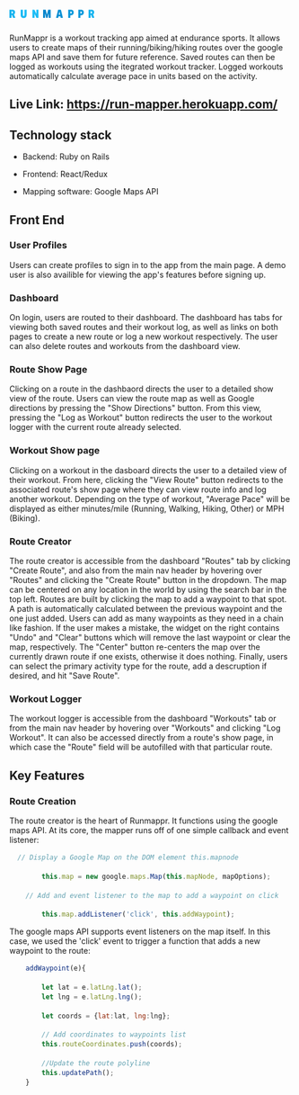 # <img src="./app/assets/images/logo.png">

RunMappr is a workout tracking app aimed at endurance sports. It allows users to create maps of their running/biking/hiking routes over the google maps API and save them for future reference. Saved routes can then be logged as workouts using the itegrated workout tracker. Logged workouts automatically calculate average pace in units based on the activity.  

## Live Link: https://run-mapper.herokuapp.com/

## Technology stack

* Backend: Ruby on Rails

* Frontend: React/Redux

* Mapping software: Google Maps API

## Front End

### User Profiles

Users can create profiles to sign in to the app from the main page. A demo user is also availible for viewing the app's features before signing up.

### Dashboard

On login, users are routed to their dashboard. The dashboard has tabs for viewing both saved routes and their workout log, as well as links on both pages to create a new route or log a new workout respectively. The user can also delete routes and workouts from the dashboard view.

### Route Show Page

Clicking on a route in the dashbaord directs the user to a detailed show view of the route. Users can view the route map as well as Google directions by pressing the "Show Directions" button. From this view, pressing the "Log as Workout" button redirects the user to the workout logger with the current route already selected.

### Workout Show page

Clicking on a workout in the dasboard directs the user to a detailed view of their workout. From here, clicking the "View Route" button redirects to the associated route's show page where they can view route info and log another workout. Depending on the type of workout, "Average Pace" will be displayed as either minutes/mile (Running, Walking, Hiking, Other) or MPH (Biking).

### Route Creator

The route creator is accessible from the dashboard "Routes" tab by clicking "Create Route", and also from the main nav header by hovering over "Routes" and clicking the "Create Route" button in the dropdown. The map can be centered on any location in the world by using the search bar in the top left. Routes are built by clicking the map to add a waypoint to that spot. A path is automatically calculated between the previous waypoint and the one just added. Users can add as many waypoints as they need in a chain like fashion. If the user makes a mistake, the widget on the right contains "Undo" and "Clear" buttons which will remove the last waypoint or clear the map, respectively. The "Center" button re-centers the map over the currently drawn route if one exists, otherwise it does nothing. Finally, users can select the primary activity type for the route, add a descruption if desired, and hit "Save Route". 

### Workout Logger

The workout logger is accessible from the dashboard "Workouts" tab or from the main nav header by hovering over "Workouts" and clicking "Log Workout". It can also be accessed directly from a route's show page, in which case the "Route" field will be autofilled with that particular route. 

## Key Features

### Route Creation
The route creator is the heart of Runmappr. It functions using the google maps API. At its core, the mapper runs off of one simple callback and event listener:

``` Javascript
  // Display a Google Map on the DOM element this.mapnode

        this.map = new google.maps.Map(this.mapNode, mapOptions);

    // Add and event listener to the map to add a waypoint on click

        this.map.addListener('click', this.addWaypoint);
```
The google maps API supports event listeners on the map itself. In this case, we used the 'click' event to trigger a function that adds a new waypoint to the route:

``` Javascript 
    addWaypoint(e){ 
        
        let lat = e.latLng.lat();
        let lng = e.latLng.lng();

        let coords = {lat:lat, lng:lng}; 
        
        // Add coordinates to waypoints list
        this.routeCoordinates.push(coords); 
        
        //Update the route polyline
        this.updatePath();         
    }
```

